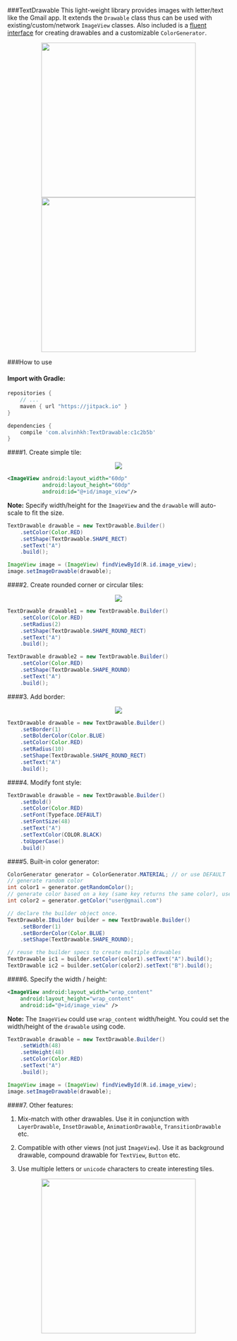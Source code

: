 ###TextDrawable 
This light-weight library provides images with letter/text like the Gmail app. It extends the `Drawable` class thus can be used with existing/custom/network `ImageView` classes. Also included is a [fluent interface](http://en.wikipedia.org/wiki/Fluent_interface) for creating drawables and a customizable `ColorGenerator`.

<p align="center"><img src ="https://github.com/amulyakhare/TextDrawable/blob/master/screens/screen1-material.png" width="350"/>
<img src ="https://github.com/amulyakhare/TextDrawable/blob/master/screens/screen2-material.png" width="350"/>
</p>

###How to use

#### Import with Gradle:

```groovy
repositories {
    // ...
    maven { url "https://jitpack.io" }
}

dependencies {
    compile 'com.alvinhkh:TextDrawable:c1c2b5b'
}
```

####1. Create simple tile:

<p align="center"><img src ="https://github.com/amulyakhare/TextDrawable/blob/master/screens/screen3.png"/>
</p>

```xml
<ImageView android:layout_width="60dp"
	       android:layout_height="60dp"
	       android:id="@+id/image_view"/>
```
**Note:** Specify width/height for the `ImageView` and the `drawable` will auto-scale to fit the size.
```java
TextDrawable drawable = new TextDrawable.Builder()
    .setColor(Color.RED)
    .setShape(TextDrawable.SHAPE_RECT)
    .setText("A")
    .build();

ImageView image = (ImageView) findViewById(R.id.image_view);
image.setImageDrawable(drawable);
```

####2. Create rounded corner or circular tiles:

<p align="center"><img src ="https://github.com/amulyakhare/TextDrawable/blob/master/screens/screen6.png"/>
</p>

```java
TextDrawable drawable1 = new TextDrawable.Builder()
    .setColor(Color.RED)
    .setRadius(2)
    .setShape(TextDrawable.SHAPE_ROUND_RECT)
    .setText("A")
    .build(); 

TextDrawable drawable2 = new TextDrawable.Builder()
    .setColor(Color.RED)
    .setShape(TextDrawable.SHAPE_ROUND)
    .setText("A")
    .build();
```

####3. Add border:

<p align="center"><img src ="https://github.com/amulyakhare/TextDrawable/blob/master/screens/screen5.png"/>
</p>

```java
TextDrawable drawable = new TextDrawable.Builder()
    .setBorder(1)
    .setBolderColor(Color.BLUE)
    .setColor(Color.RED)
    .setRadius(10)
    .setShape(TextDrawable.SHAPE_ROUND_RECT)
    .setText("A")
    .build();
```

####4. Modify font style:

```java
TextDrawable drawable = new TextDrawable.Builder()
    .setBold()
    .setColor(Color.RED)
    .setFont(Typeface.DEFAULT)
    .setFontSize(48) 
    .setText("A")
    .setTextColor(COLOR.BLACK) 
    .toUpperCase()
    .build()
```

####5. Built-in color generator:

```java
ColorGenerator generator = ColorGenerator.MATERIAL; // or use DEFAULT
// generate random color
int color1 = generator.getRandomColor();
// generate color based on a key (same key returns the same color), useful for list/grid views
int color2 = generator.getColor("user@gmail.com")

// declare the builder object once.
TextDrawable.IBuilder builder = new TextDrawable.Builder()
    .setBorder(1) 
    .setBorderColor(Color.BLUE)
    .setShape(TextDrawable.SHAPE_ROUND);

// reuse the builder specs to create multiple drawables
TextDrawable ic1 = builder.setColor(color1).setText("A").build();
TextDrawable ic2 = builder.setColor(color2).setText("B").build();
``` 

####6. Specify the width / height:

```xml
<ImageView android:layout_width="wrap_content"
    android:layout_height="wrap_content"
    android:id="@+id/image_view" />
```
**Note:**  The `ImageView` could use `wrap_content` width/height. You could set the width/height of the `drawable` using code.

```java
TextDrawable drawable = new TextDrawable.Builder()
    .setWidth(48)
    .setHeight(48)
    .setColor(Color.RED)
    .setText("A")
    .build();  

ImageView image = (ImageView) findViewById(R.id.image_view);
image.setImageDrawable(drawable);
```

####7. Other features:

1. Mix-match with other drawables. Use it in conjunction with `LayerDrawable`, `InsetDrawable`, `AnimationDrawable`, `TransitionDrawable` etc.

2. Compatible with other views (not just `ImageView`). Use it as background drawable, compound drawable for `TextView`, `Button` etc.

3. Use multiple letters or `unicode` characters to create interesting tiles. 

<p align="center"><img src ="https://github.com/amulyakhare/TextDrawable/blob/master/screens/screen7.png" width="350"/></p>
